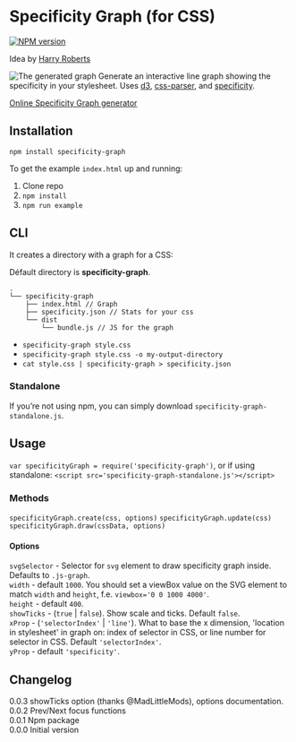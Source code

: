# Specificity Graph (for CSS)
[![NPM version](https://badge.fury.io/js/specificity-graph.svg)](http://badge.fury.io/js/specificity-graph)

Idea by [Harry Roberts](http://csswizardry.com/2014/10/the-specificity-graph/)

![The generated graph](https://raw.githubusercontent.com/pocketjoso/specificity-graph/master/img/example-graph.png)
Generate an interactive line graph showing the specificity in your stylesheet. Uses [d3](https://github.com/mbostock/d3), [css-parser](https://github.com/reworkcss/css-parse), and [specificity](https://github.com/keeganstreet/specificity).

[Online Specificity Graph generator](http://jonassebastianohlsson.com/specificity-graph/)

## Installation
`npm install specificity-graph`

To get the example `index.html` up and running:

1. Clone repo
2. `npm install`
3. `npm run example`

## CLI

It creates a directory with a graph for a CSS:

Défault directory is **specificity-graph**.


```shell
.
└── specificity-graph
    ├── index.html // Graph
    ├── specificity.json // Stats for your css
    └── dist
        └── bundle.js // JS for the graph
```

- `specificity-graph style.css`
- `specificity-graph style.css -o my-output-directory`
- `cat style.css | specificity-graph > specificity.json`

### Standalone
If you’re not using npm, you can simply download `specificity-graph-standalone.js`.


## Usage
`var specificityGraph = require('specificity-graph')`,
or if using standalone:
`<script src='specificity-graph-standalone.js'></script>`


### Methods
`specificityGraph.create(css, options)`
`specificityGraph.update(css)`
`specificityGraph.draw(cssData, options)`

#### Options
`svgSelector` - Selector for `svg` element to draw specificity graph inside.
Defaults to `.js-graph`.  
`width` - default `1000`. You should set a viewBox value on the SVG element
to match `width` and `height`, f.e. `viewbox='0 0 1000 4000'`.  
`height` - default `400`.  
`showTicks` - (`true` | `false`). Show scale and ticks. Default `false`.  
`xProp` - (`'selectorIndex'` | `'line'`). What to base the x dimension,
 'location in stylesheet' in graph on: index of selector in CSS, or line number
 for selector in CSS. Default `'selectorIndex'`.  
`yProp` - default `'specificity'`.


## Changelog
0.0.3 showTicks option (thanks @MadLittleMods), options documentation.  
0.0.2 Prev/Next focus functions  
0.0.1 Npm package  
0.0.0 Initial version  
